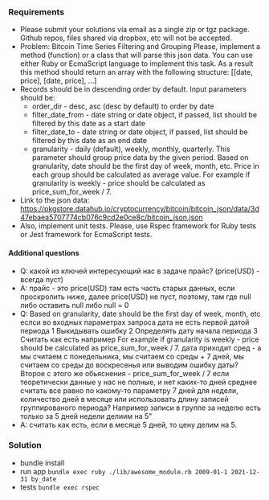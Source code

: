 ### Requirements

- Please submit your solutions via email as a single zip or tgz package. Github repos, files shared via dropbox, etc will not be
accepted.
- Problem: Bitcoin Time Series Filtering and Grouping
Please, implement a method (function) or a class that will parse this json data. You can use either Ruby or EcmaScript
language to implement this task. As a result this method should return an array with the following structure:
[[date, price], [date, price], ...]
- Records should be in descending order by default. Input parameters should be:
  - order_dir - desc, asc (desc by default) to order by date
  - filter_date_from - date string or date object, if passed, list should be filtered by this date as a start date
  - filter_date_to - date string or date object, if passed, list should be filtered by this date as an end date
  - granularity - daily (default), weekly, monthly, quarterly. This parameter should group price data by the
  given period. Based on granularity, date should be the first day of week, month, etc. Price in each group should be
  calculated as average value. For example if granularity is weekly - price should be calculated as
  price_sum_for_week / 7.
- Link to the json data:
  https://pkgstore.datahub.io/cryptocurrency/bitcoin/bitcoin_json/data/3d47ebaea5707774cb076c9cd2e0ce8c/bitcoin_json.json
- Also, implement unit tests. Please, use Rspec framework for Ruby tests or Jest framework for EcmaScript tests.

#### Additional questions
- Q: какой из ключей интересующий нас в задаче прайс? (price(USD) - всегда пуст)
- A: прайс - это price(USD) там есть часть старых данных, если проскролить ниже, далее price(USD) не пуст, поэтому, там где null либо оставить null либо null = 0
- Q: Based on granularity, date should be the first day of week, month, etc еслси во входных параметрах запроса дата не есть первой датой периода
  1 Выкидывать ошибку
  2 Определять дату начала периода
  3 Считать как есть
  например For example if granularity is weekly - price should be calculated as price_sum_for_week / 7. дата приходит сред - а мы считаем с понедельника, мы считаем со среды + 7 дней, мы считаем со среды до воскресенья или выводим ошибку даты? Второе с этого же обьяснения -  price_sum_for_week / 7 если теоретически данные у нас не полные, и нет каких-то дней среднее считать все равно по какому-то параметру 7 дней для недели, количество дней в месяце или использовать длину записей группированого периода? Например записи в группе за неделю есть только за 5 дней недели делиим на 5"
- A: считать как есть, если в месяце 5 дней, то цену делим на 5.

### Solution
- bundle install
- run app `bundle exec ruby ./lib/awesome_module.rb 2009-01-1 2021-12-31 by_date`
- tests `bundle exec rspec`
